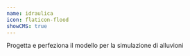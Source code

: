 ```yaml
---
name: idraulica
icon: flaticon-flood
showCMS: true
---
```


Progetta e perfeziona il modello per la simulazione di alluvioni
